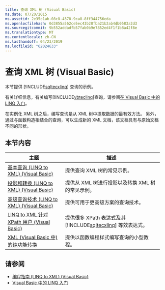 ```yaml
---
title: 查询 XML 树 (Visual Basic)
ms.date: 07/20/2015
ms.assetid: 2e35c1ab-08c8-4378-9ca8-8ff344756eda
ms.openlocfilehash: 0d3855a562ce5ec43b28fba21b2ab4db0583a2d3
ms.sourcegitcommit: 9b552addadfb57fab0b9e7852ed4f1f1b8a42f8e
ms.translationtype: MT
ms.contentlocale: zh-CN
ms.lasthandoff: 04/23/2019
ms.locfileid: "62024633"
---
```

# <a name="querying-xml-trees-visual-basic"></a>查询 XML 树 (Visual Basic)
本节提供 [!INCLUDE[sqltecxlinq](~/includes/sqltecxlinq-md.md)] 查询的示例。  
  
 有关详细信息，有关编写[!INCLUDE[vbteclinq](~/includes/vbteclinq-md.md)]查询，请参阅[在 Visual Basic 中的 LINQ 入门](../../../../visual-basic/programming-guide/concepts/linq/getting-started-with-linq.md)。  
  
 在实例化 XML 树之后，编写查询是从 XML 树中提取数据的最有效方法。 另外，通过与函数构造相结合的查询，可以生成新的 XML 文档，该文档具有与原始文档不同的形状。  
  
## <a name="in-this-section"></a>本节内容  
  
|主题|描述|  
|-----------|-----------------|  
|[基本查询 (LINQ to XML) (Visual Basic)](../../../../visual-basic/programming-guide/concepts/linq/basic-queries-linq-to-xml.md)|提供查询 XML 树的常见示例。|  
|[投影和转换 (LINQ to XML) (Visual Basic)](../../../../visual-basic/programming-guide/concepts/linq/projections-and-transformations-linq-to-xml.md)|提供从 XML 树进行投影以及转换 XML 树的常见示例。|  
|[高级查询技术 (LINQ to XML) (Visual Basic)](../../../../visual-basic/programming-guide/concepts/linq/advanced-query-techniques-linq-to-xml.md)|提供可用于更高级方案的查询技术。|  
|[LINQ to XML 针对 XPath 用户 (Visual Basic)](../../../../visual-basic/programming-guide/concepts/linq/linq-to-xml-for-xpath-users.md)|提供很多 XPath 表达式及其 [!INCLUDE[sqltecxlinq](~/includes/sqltecxlinq-md.md)] 等效表达式。|  
|[XML (Visual Basic 中) 的纯功能转换](../../../../visual-basic/programming-guide/concepts/linq/pure-functional-transformations-of-xml.md)|提供以函数编程样式编写查询的小型教程。|  
  
## <a name="see-also"></a>请参阅

- [编程指南 (LINQ to XML) (Visual Basic)](../../../../visual-basic/programming-guide/concepts/linq/programming-guide-linq-to-xml.md)
- [Visual Basic 中的 LINQ 入门](../../../../visual-basic/programming-guide/concepts/linq/getting-started-with-linq.md)
